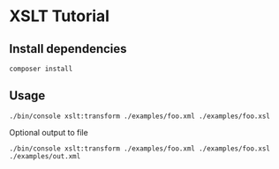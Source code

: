 # XSLT Tutorial

## Install dependencies

    composer install
    
## Usage

    ./bin/console xslt:transform ./examples/foo.xml ./examples/foo.xsl
    
Optional output to file

    ./bin/console xslt:transform ./examples/foo.xml ./examples/foo.xsl ./examples/out.xml
